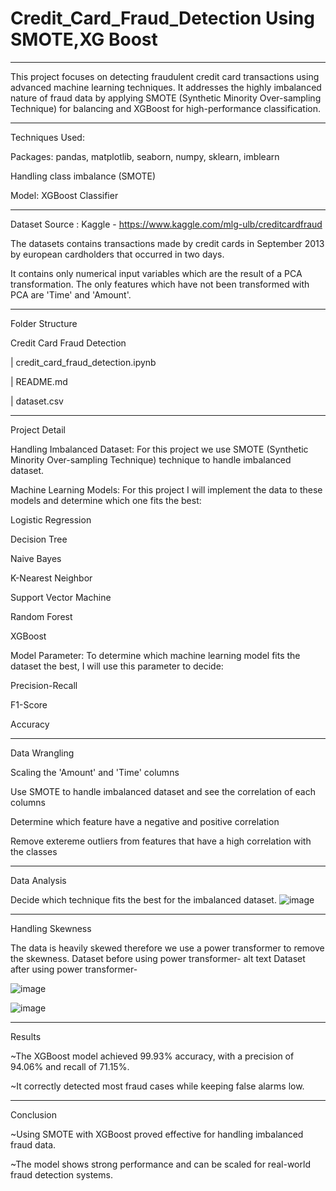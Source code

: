 # Credit_Card_Fraud_Detection Using SMOTE,XG Boost
__________________________________________________________________________________________________________________________________________________________________________________

This project focuses on detecting fraudulent credit card transactions using advanced machine learning techniques. It addresses the highly imbalanced nature of fraud data by applying SMOTE (Synthetic Minority Over-sampling Technique) for balancing and XGBoost for high-performance classification.

_____________________________________________________________________________________________________________________________________________________________________________________________________________

 Techniques Used:

 Packages: pandas, matplotlib, seaborn, numpy, sklearn, imblearn

 Handling class imbalance (SMOTE)

 Model: XGBoost Classifier

____________________________________________________________________________________________________________________________________________________________________________________________

Dataset
Source : Kaggle - https://www.kaggle.com/mlg-ulb/creditcardfraud

The datasets contains transactions made by credit cards in September 2013 by european cardholders that occurred in two days.

It contains only numerical input variables which are the result of a PCA transformation. The only features which have not been transformed with PCA are 'Time' and 'Amount'.

___________________________________________________________________________________________________________________________________________________

Folder Structure

 Credit Card Fraud Detection
 
 | credit_card_fraud_detection.ipynb
 
 | README.md
 
 | dataset.csv 
 ___________________________________________________________________________________________________________________________________________________________________________________
 Project Detail
 
Handling Imbalanced Dataset: For this project we use SMOTE (Synthetic Minority Over-sampling Technique) technique to handle imbalanced dataset.

Machine Learning Models: For this project I will implement the data to these models and determine which one fits the best:

Logistic Regression

Decision Tree

Naive Bayes

K-Nearest Neighbor

Support Vector Machine

Random Forest

XGBoost

Model Parameter: To determine which machine learning model fits the dataset the best, I will use this parameter to decide:

Precision-Recall

F1-Score

Accuracy
________________________________________________________________________________________________________________________________________________________
Data Wrangling

Scaling the 'Amount' and 'Time' columns

Use SMOTE to handle imbalanced dataset and see the correlation of each columns

Determine which feature have a negative and positive correlation

Remove extereme outliers from features that have a high correlation with the classes

_____________________________________________________________________________________________________________________________________________________________________________________

Data Analysis

Decide which technique fits the best for the imbalanced dataset. 
![image](https://github.com/user-attachments/assets/3a55bacc-e998-4c43-9625-54442ba27753)
____________________________________________________________________________________________________________________________________________________________
Handling Skewness

The data is heavily skewed therefore we use a power transformer to remove the skewness. Dataset before using power transformer- alt text Dataset after using power transformer- 

![image](https://github.com/user-attachments/assets/6ce0ef25-7eb0-45b1-b72e-fd0d3e2abd12)

![image](https://github.com/user-attachments/assets/1919c16e-f040-451c-ac95-9bdb46ae4dea)


____________________________________________________________________________________________________________________________________________________________
Results

~The XGBoost model achieved 99.93% accuracy, with a precision of 94.06% and recall of 71.15%.

~It correctly detected most fraud cases while keeping false alarms low.
____________________________________________________________________________________________________________________________________________

Conclusion

~Using SMOTE with XGBoost proved effective for handling imbalanced fraud data.

~The model shows strong performance and can be scaled for real-world fraud detection systems.



























